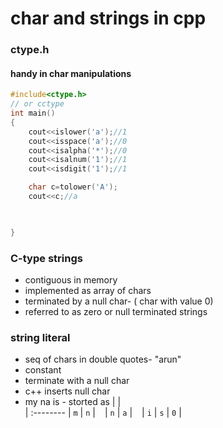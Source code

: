 
# char and strings in cpp
### ctype.h
#### handy in char manipulations
```cpp
#include<ctype.h>
// or cctype
int main()
{
    cout<<islower('a');//1
    cout<<isspace('a');//0
    cout<<isalpha('*');//0
    cout<<isalnum('1');//1
    cout<<isdigit('1');//1

    char c=tolower('A');
    cout<<c;//a

    

}
```

### C-type strings

- contiguous in memory
- implemented as array of chars
- terminated by a null char- ( char with value 0)
- referred to as zero or null terminated strings

### string literal
- seq of chars in double quotes- "arun"
- constant
- terminate with a null char
- c++ inserts null char
- my na is - storted as
|  |                   
| :-------- 
| `m` | `n` | ` ` | `n` | `a` | ` ` | `i` | `s` | `0` |




